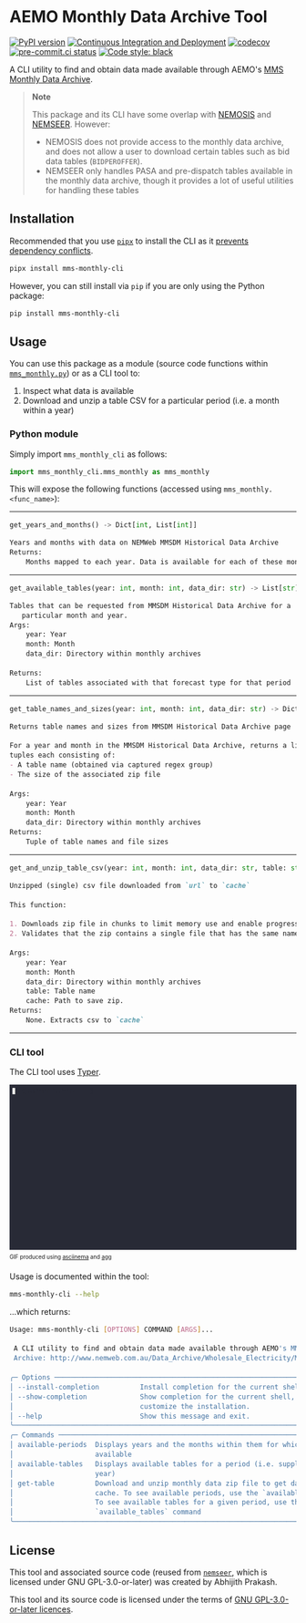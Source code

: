# AEMO Monthly Data Archive Tool
[![PyPI version](https://badge.fury.io/py/mms-monthly-cli.svg)](https://badge.fury.io/py/mms-monthly-cli)
[![Continuous Integration and Deployment](https://github.com/prakaa/mms-monthly-cli/actions/workflows/cicd.yml/badge.svg)](https://github.com/prakaa/mms-monthly-cli/actions/workflows/cicd.yml)
[![codecov](https://codecov.io/gh/prakaa/mms-monthly-cli/branch/master/graph/badge.svg?token=WL7DH013Q7)](https://codecov.io/gh/prakaa/mms-monthly-cli)
[![pre-commit.ci status](https://results.pre-commit.ci/badge/github/prakaa/mms-monthly-cli/master.svg)](https://results.pre-commit.ci/latest/github/prakaa/mms-monthly-cli/master)
[![Code style: black](https://img.shields.io/badge/code%20style-black-000000.svg)](https://github.com/psf/black)

A CLI utility to find and obtain data made available through AEMO's [MMS Monthly Data Archive](http://www.nemweb.com.au/Data_Archive/Wholesale_Electricity/MMSDM/).

> **Note**
>
> This package and its CLI have some overlap with [NEMOSIS](https://github.com/UNSW-CEEM/NEMOSIS)
> and [NEMSEER](https://github.com/UNSW-CEEM/NEMSEER).
> However:
> - NEMOSIS does not provide access to the monthly data archive, and does not allow a user to download certain
 >   tables such as bid data tables (`BIDPEROFFER`).
> - NEMSEER only handles PASA and pre-dispatch tables available in the monthly data archive, though it
>   provides a lot of useful utilities for handling these tables

## Installation

Recommended that you use [`pipx`](https://github.com/pypa/pipx) to install the CLI as it [prevents dependency conflicts](https://github.com/pypa/pipx#overview-what-is-pipx).

```bash
pipx install mms-monthly-cli
```

However, you can still install via `pip` if you are only using the Python package:
```bash
pip install mms-monthly-cli
```

## Usage

You can use this package as a module (source code functions within [`mms_monthly.py`](./mms_monthly_cli/mms_monthly.py)) or as a CLI tool to:

1. Inspect what data is available
2. Download and unzip a table CSV for a particular period (i.e. a month within a year)

### Python module

Simply import `mms_monthly_cli` as follows:

```python
import mms_monthly_cli.mms_monthly as mms_monthly
```

This will expose the following functions (accessed using `mms_monthly.<func_name>`):

---
```python
get_years_and_months() -> Dict[int, List[int]]
```
```md
Years and months with data on NEMWeb MMSDM Historical Data Archive
Returns:
    Months mapped to each year. Data is available for each of these months.
```
---
```python
get_available_tables(year: int, month: int, data_dir: str) -> List[str]
```
```md
Tables that can be requested from MMSDM Historical Data Archive for a
   particular month and year.
Args:
    year: Year
    month: Month
    data_dir: Directory within monthly archives

Returns:
    List of tables associated with that forecast type for that period
```
---
```python
get_table_names_and_sizes(year: int, month: int, data_dir: str) -> Dict
```
```md
Returns table names and sizes from MMSDM Historical Data Archive page

For a year and month in the MMSDM Historical Data Archive, returns a list of
tuples each consisting of:
- A table name (obtained via captured regex group)
- The size of the associated zip file

Args:
    year: Year
    month: Month
    data_dir: Directory within monthly archives
Returns:
    Tuple of table names and file sizes
```
---
```python
get_and_unzip_table_csv(year: int, month: int, data_dir: str, table: str, cache: pathlib.Path) -> None
```
```md
Unzipped (single) csv file downloaded from `url` to `cache`

This function:

1. Downloads zip file in chunks to limit memory use and enable progress bar
2. Validates that the zip contains a single file that has the same name as the zip

Args:
    year: Year
    month: Month
    data_dir: Directory within monthly archives
    table: Table name
    cache: Path to save zip.
Returns:
    None. Extracts csv to `cache`
```
---
### CLI tool

The CLI tool uses [Typer](https://typer.tiangolo.com/).

![CLI usage](./mms-monthly-cli.gif)
<sub><sup>GIF produced using [asciinema](https://github.com/asciinema/asciinema) and [agg](https://github.com/asciinema/agg)</sup></sub>

Usage is documented within the tool:
```bash
mms-monthly-cli --help
```
...which returns:
```bash
Usage: mms-monthly-cli [OPTIONS] COMMAND [ARGS]...

 A CLI utility to find and obtain data made available through AEMO's MMS Monthly Data
 Archive: http://www.nemweb.com.au/Data_Archive/Wholesale_Electricity/MMSDM/

╭─ Options ───────────────────────────────────────────────────────────────────────────────╮
│ --install-completion          Install completion for the current shell.                 │
│ --show-completion             Show completion for the current shell, to copy it or      │
│                               customize the installation.                               │
│ --help                        Show this message and exit.                               │
╰─────────────────────────────────────────────────────────────────────────────────────────╯
╭─ Commands ──────────────────────────────────────────────────────────────────────────────╮
│ available-periods  Displays years and the months within them for which data is          │
│                    available                                                            │
│ available-tables   Displays available tables for a period (i.e. supplied month and      │
│                    year)                                                                │
│ get-table          Download and unzip monthly data zip file to get data table CSV in    │
│                    cache. To see available periods, use the `available_periods` command │
│                    To see available tables for a given period, use the                  │
│                    `available_tables` command                                           │
╰─────────────────────────────────────────────────────────────────────────────────────────╯
```

## License

This tool and associated source code (reused from [`nemseer`](https://github.com/UNSW-CEEM/NEMSEER), which is licensed under GNU GPL-3.0-or-later) was created by Abhijith Prakash.

This tool and its source code is licensed under the terms of [GNU GPL-3.0-or-later licences](./LICENSE).

